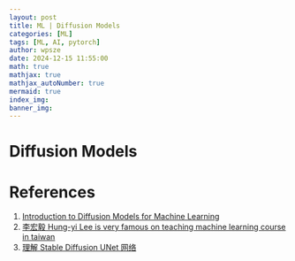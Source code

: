 ```yaml
---
layout: post
title: ML | Diffusion Models
categories: [ML]
tags: [ML, AI, pytorch]
author: wpsze
date: 2024-12-15 11:55:00
math: true
mathjax: true
mathjax_autoNumber: true
mermaid: true
index_img: 
banner_img: 
---
```


# Diffusion Models


# References

1. [Introduction to Diffusion Models for Machine Learning](https://www.assemblyai.com/blog/diffusion-models-for-machine-learning-introduction/)
2. [李宏毅 Hung-yi Lee is very famous on teaching machine learning course in taiwan](https://www.youtube.com/playlist?list=PLJV_el3uVTsNi7PgekEUFsyVllAJXRsP-)
3. [理解 Stable Diffusion UNet 网络](https://blog.cnbang.net/tech/3823/)